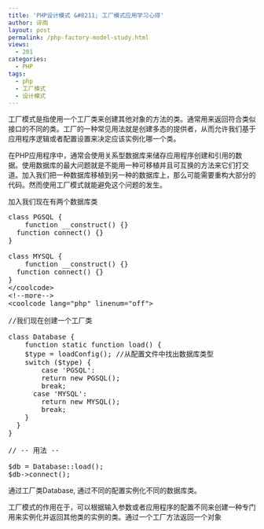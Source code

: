 ```yaml
---
title: 'PHP设计模式 &#8211; 工厂模式应用学习心得'
author: 谇雨
layout: post
permalink: /php-factory-model-study.html
views:
  - 201
categories:
  - PHP
tags:
  - php
  - 工厂模式
  - 设计模式
---
```

工厂模式是指使用一个工厂类来创建其他对象的方法的类。通常用来返回符合类似接口的不同的类。工厂的一种常见用法就是创建多态的提供者，从而允许我们基于应用程序逻辑或者配置设置来决定应该实例化哪一个类。

在PHP应用程序中，通常会使用关系型数据库来储存应用程序创建和引用的数据。使用数据库的最大问题就是不能用一种可移植并且可互换的方法来它们打交道。加入我们把一种数据库移植到另一种的数据库上，那么可能需要重构大部分的代码。然而使用工厂模式就能避免这个问题的发生。

加入我们现在有两个数据库类

<pre class="lang:php decode:true " >class PGSQL {
	function __construct() {}
  function connect() {}
}

class MYSQL {
	function __construct() {}
  function connect() {}
}
&lt;/coolcode&gt;
&lt;!--more--&gt;
&lt;coolcode lang="php" linenum="off"&gt;

//我们现在创建一个工厂类

class Database {
	function static function load() {
  	$type = loadConfig(); //从配置文件中找出数据库类型
    switch ($type) {
    	case 'PGSQL':
      	return new PGSQL();
        break;
      case 'MYSQL':
      	return new MYSQL();
        break;
    }
  }
}

// -- 用法 -- 

$db = Database::load();
$db-&gt;connect();</pre>

通过工厂类Database, 通过不同的配置实例化不同的数据库类。

工厂模式的作用在于，可以根据输入参数或者应用程序的配置不同来创建一种专门用来实例化并返回其他类的实例的类。通过一个工厂方法返回一个对象